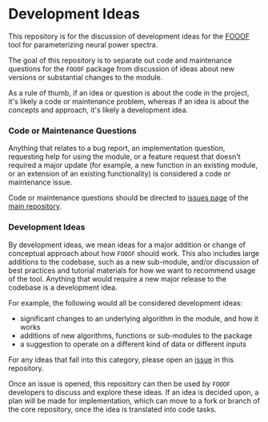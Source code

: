 # Development Ideas

This repository is for the discussion of development ideas for the [FOOOF](https://github.com/fooof-tools/fooof) tool for parameterizing neural power spectra.

The goal of this repository is to separate out code and maintenance questions for the `FOOOF` package from discussion of ideas about new versions or substantial changes to the module.

As a rule of thumb, if an idea or question is about the code in the project, it's likely a code or maintenance problem, whereas if an idea is about the concepts and approach, it's likely a development idea.

### Code or Maintenance Questions

Anything that relates to a bug report, an implementation question, requesting help for using the module, or a feature request that doesn't required a major update (for example, a new function in an existing module, or an extension of an existing functionality) is considered a code or maintenance issue.

Code or maintenance questions should be directed to [issues page](https://github.com/fooof-tools/fooof/issues) of the [main repository](https://github.com/fooof-tools/fooof).

### Development Ideas

By development ideas, we mean ideas for a major addition or change of conceptual approach about how `FOOOF` should work. This also includes large additions to the codebase, such as a new sub-module, and/or discussion of best practices and tutorial materials for how we want to recommend usage of the tool. Anything that would require a new major release to the codebase is a development idea. 

For example, the following would all be considered development ideas:
- significant changes to an underlying algorithm in the module, and how it works
- additions of new algorithms, functions or sub-modules to the package
- a suggestion to operate on a different kind of data or different inputs

For any ideas that fall into this category, please open an [issue](https://github.com/fooof-tools/development/issues) in this repository. 

Once an issue is opened, this repository can then be used by `FOOOF` developers to discuss and explore these ideas. If an idea is decided upon, a plan will be made for implementation, which can move to a fork or branch of the core repository, once the idea is translated into code tasks. 
